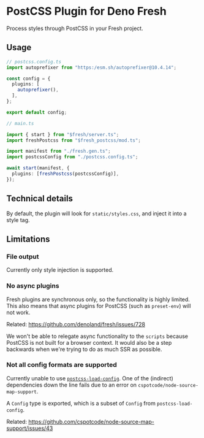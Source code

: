 # PostCSS Plugin for Deno Fresh

Process styles through PostCSS in your Fresh project.

## Usage

```ts
// postcss.config.ts
import autoprefixer from "https:/esm.sh/autoprefixer@10.4.14";

const config = {
  plugins: [
    autoprefixer(),
  ],
};

export default config;
```

```ts
// main.ts

import { start } from "$fresh/server.ts";
import freshPostcss from "$fresh_postcss/mod.ts";

import manifest from "./fresh.gen.ts";
import postcssConfig from "./postcss.config.ts";

await start(manifest, {
  plugins: [freshPostcss(postcssConfig)],
});
```

## Technical details

By default, the plugin will look for `static/styles.css`, and inject it into a
style tag.

## Limitations

### File output

Currently only style injection is supported.

### No async plugins

Fresh plugins are synchronous only, so the functionality is highly limited. This
also means that async plugins for PostCSS (such as `preset-env`) will not work.

Related: https://github.com/denoland/fresh/issues/728

We won't be able to relegate async functionality to the `scripts` because
PostCSS is not built for a browser context. It would also be a step backwards
when we're trying to do as much SSR as possible.

### Not all config formats are supported

Currently unable to use
[`postcss-load-config`](https://github.com/postcss/postcss-load-config). One of
the (indirect) dependencies down the line fails due to an error on
`cspotcode/node-source-map-support`.

A `Config` type is exported, which is a subset of `Config` from
`postcss-load-config`.

Related: https://github.com/cspotcode/node-source-map-support/issues/43
